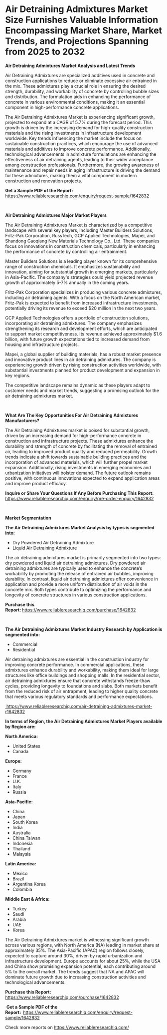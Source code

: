 <p><h1>Air Detraining Admixtures Market Size Furnishes Valuable Information Encompassing Market Share, Market Trends, and Projections Spanning from 2025 to 2032</h1></p><p><strong>Air Detraining Admixtures Market Analysis and Latest Trends</strong></p>
<p><p>Air Detraining Admixtures are specialized additives used in concrete and construction applications to reduce or eliminate excessive air entrained in the mix. These admixtures play a crucial role in ensuring the desired strength, durability, and workability of concrete by controlling bubble sizes and distribution. The formulation aids in enhancing the performance of concrete in various environmental conditions, making it an essential component in high-performance concrete applications.</p><p>The Air Detraining Admixtures Market is experiencing significant growth, projected to expand at a CAGR of 5.7% during the forecast period. This growth is driven by the increasing demand for high-quality construction materials and the rising investments in infrastructure development worldwide. Key trends influencing the market include the focus on sustainable construction practices, which encourage the use of advanced materials and additives to improve concrete performance. Additionally, technological advancements in admixture formulations are enhancing the effectiveness of air detraining agents, leading to their wider acceptance among construction professionals. Furthermore, the growing awareness of maintenance and repair needs in aging infrastructure is driving the demand for these admixtures, making them a vital component in modern construction and renovation projects.</p></p>
<p><strong>Get a Sample PDF of the Report:&nbsp;</strong> <a href="https://www.reliableresearchiq.com/enquiry/request-sample/1642832?utm_campaign=2291&utm_medium=2&utm_source=Github&utm_content=ia&utm_term=01042025&utm_id=air-detraining-admixtures">https://www.reliableresearchiq.com/enquiry/request-sample/1642832</a></p>
<p>&nbsp;</p>
<p><strong>Air Detraining Admixtures Major Market Players</strong></p>
<p><p>The Air Detraining Admixtures Market is characterized by a competitive landscape with several key players, including Master Builders Solutions, Fritz-Pak Corporation, RussTech, GCP Applied Technologies, Mapei, and Shandong Gaoqiang New Materials Technology Co., Ltd. These companies focus on innovations in construction chemicals, particularly in enhancing the performance of concrete by controlling air entrainment.</p><p>Master Builders Solutions is a leading player known for its comprehensive range of construction chemicals. It emphasizes sustainability and innovation, aiming for substantial growth in emerging markets, particularly in Asia-Pacific. The company's strategies could yield projected revenue growth of approximately 5-7% annually in the coming years.</p><p>Fritz-Pak Corporation specializes in producing various concrete admixtures, including air detraining agents. With a focus on the North American market, Fritz-Pak is expected to benefit from increased infrastructure investments, potentially driving its revenue to exceed $20 million in the next two years.</p><p>GCP Applied Technologies offers a portfolio of construction solutions, incorporating air detraining admixtures. The company emphasizes strengthening its research and development efforts, which are anticipated to support market competitiveness. Its revenue achieved approximately $1.6 billion, with future growth expectations tied to increased demand from housing and infrastructure projects.</p><p>Mapei, a global supplier of building materials, has a robust market presence and innovative product lines in air detraining admixtures. The company is experiencing growth driven by rising construction activities worldwide, with substantial investments planned for product development and expansion in key regions.</p><p>The competitive landscape remains dynamic as these players adapt to customer needs and market trends, suggesting a promising outlook for the air detraining admixtures market.</p></p>
<p>&nbsp;</p>
<p><strong>What Are The Key Opportunities For Air Detraining Admixtures Manufacturers?</strong></p>
<p><p>The Air Detraining Admixtures market is poised for substantial growth, driven by an increasing demand for high-performance concrete in construction and infrastructure projects. These admixtures enhance the durability and strength of concrete by facilitating the removal of entrained air, leading to improved product quality and reduced permeability. Growth trends indicate a shift towards sustainable building practices and the incorporation of advanced materials, which will further propel market expansion. Additionally, rising investments in emerging economies and urbanization initiatives will bolster demand. The future outlook remains positive, with continuous innovations expected to expand application areas and improve product efficacy.</p></p>
<p><strong>Inquire or Share Your Questions If Any Before Purchasing This Report:</strong> <a href="https://www.reliableresearchiq.com/enquiry/pre-order-enquiry/1642832?utm_campaign=2291&utm_medium=2&utm_source=Github&utm_content=ia&utm_term=01042025&utm_id=air-detraining-admixtures">https://www.reliableresearchiq.com/enquiry/pre-order-enquiry/1642832</a></p>
<p>&nbsp;</p>
<p><strong>Market Segmentation</strong></p>
<p><strong>The Air Detraining Admixtures Market Analysis by types is segmented into:</strong></p>
<p><ul><li>Dry Powdered Air Detraining Admixture</li><li>Liquid Air Detraining Admixture</li></ul></p>
<p><p>The air detraining admixtures market is primarily segmented into two types: dry powdered and liquid air detraining admixtures. Dry powdered air detraining admixtures are typically used to enhance the concrete’s workability by promoting the release of entrained air bubbles, improving durability. In contrast, liquid air detraining admixtures offer convenience in application and provide a more uniform distribution of air voids in the concrete mix. Both types contribute to optimizing the performance and longevity of concrete structures in various construction applications.</p></p>
<p><strong>Purchase this Report:&nbsp;</strong><a href="https://www.reliableresearchiq.com/purchase/1642832?utm_campaign=2291&utm_medium=2&utm_source=Github&utm_content=ia&utm_term=01042025&utm_id=air-detraining-admixtures">https://www.reliableresearchiq.com/purchase/1642832</a></p>
<p>&nbsp;</p>
<p><strong>The Air Detraining Admixtures Market Industry Research by Application is segmented into:</strong></p>
<p><ul><li>Commercial</li><li>Residential</li></ul></p>
<p><p>Air detraining admixtures are essential in the construction industry for improving concrete performance. In commercial applications, these admixtures enhance durability and workability, making them ideal for large structures like office buildings and shopping malls. In the residential sector, air detraining admixtures ensure that concrete withstands freeze-thaw cycles, providing longevity to foundations and slabs. Both markets benefit from the reduced risk of air entrapment, leading to higher quality concrete that meets various regulatory standards and performance expectations.</p></p>
<p><a href="https://www.reliableresearchiq.com/air-detraining-admixtures-market-r1642832?utm_campaign=2291&utm_medium=2&utm_source=Github&utm_content=ia&utm_term=01042025&utm_id=air-detraining-admixtures">&nbsp;https://www.reliableresearchiq.com/air-detraining-admixtures-market-r1642832</a></p>
<p><strong>In terms of Region, the Air Detraining Admixtures Market Players available by Region are:</strong></p>
<p>
    <p> <strong> North America: </strong>
        <ul>
            <li>United States</li>
            <li>Canada</li>
        </ul>
        </p> 
    <p> <strong> Europe: </strong>
        <ul>
            <li>Germany</li>
            <li>France</li>
            <li>U.K.</li>
            <li>Italy</li>
            <li>Russia</li>
        </ul>
        </p> 
    <p> <strong> Asia-Pacific: </strong>
        <ul>
            <li>China</li>
            <li>Japan</li>
            <li>South Korea</li>
            <li>India</li>
            <li>Australia</li>
            <li>China Taiwan</li>
            <li>Indonesia</li>
            <li>Thailand</li>
            <li>Malaysia</li>
        </ul>
        </p> 
    <p> <strong> Latin America: </strong>
        <ul>
            <li>Mexico</li>
            <li>Brazil</li>
            <li>Argentina Korea</li>
            <li>Colombia</li>
        </ul>
        </p> 
    <p> <strong> Middle East & Africa: </strong>
        <ul>
            <li>Turkey</li>
            <li>Saudi</li>
            <li>Arabia</li>
            <li>UAE</li>
            <li>Korea</li>
        </ul>
    </p>
    </p>
<p><p>The Air Detraining Admixtures market is witnessing significant growth across various regions, with North America (NA) leading in market share at approximately 35%. The Asia-Pacific (APAC) region follows closely, expected to capture around 30%, driven by rapid urbanization and infrastructure development. Europe accounts for about 25%, while the USA and China show promising expansion potential, each contributing around 5% to the overall market. The trends suggest that NA and APAC will dominate future growth due to increasing construction activities and technological advancements.</p></p>
<p><strong>Purchase this Report: </strong><a href="https://www.reliableresearchiq.com/purchase/1642832?utm_campaign=2291&utm_medium=2&utm_source=Github&utm_content=ia&utm_term=01042025&utm_id=air-detraining-admixtures">https://www.reliableresearchiq.com/purchase/1642832</a></p>
<p>&nbsp;<strong>Get a Sample PDF of the Report:&nbsp;&nbsp;</strong><a href="https://www.reliableresearchiq.com/enquiry/request-sample/1642832?utm_campaign=2291&utm_medium=2&utm_source=Github&utm_content=ia&utm_term=01042025&utm_id=air-detraining-admixtures">https://www.reliableresearchiq.com/enquiry/request-sample/1642832</a></p>
<p><strong></strong></p>
<p>Check more reports on <a href="https://www.reliableresearchiq.com/?utm_campaign=2291&utm_medium=2&utm_source=Github&utm_content=ia&utm_term=01042025&utm_id=air-detraining-admixtures">https://www.reliableresearchiq.com/</a></p>